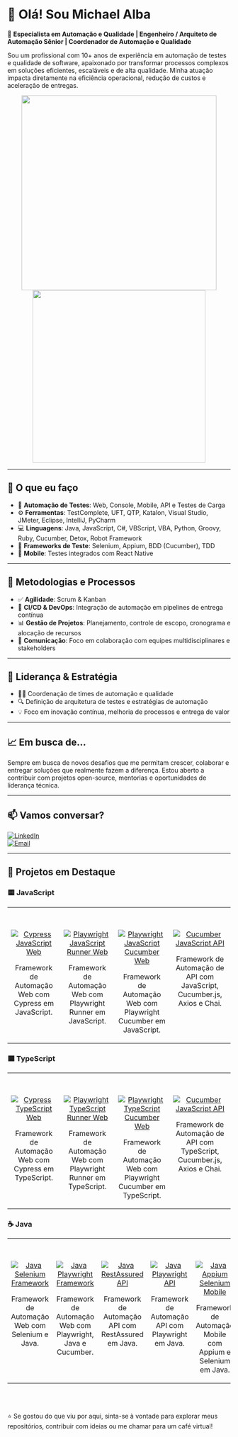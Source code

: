 # 👋 Olá! Sou Michael Alba

🎯 **Especialista em Automação e Qualidade | Engenheiro / Arquiteto de Automação Sênior | Coordenador de Automação e Qualidade**

Sou um profissional com 10+ anos de experiência em automação de testes e qualidade de software, apaixonado por transformar processos complexos em soluções eficientes, escaláveis e de alta qualidade. Minha atuação impacta diretamente na eficiência operacional, redução de custos e aceleração de entregas.

<p align="center">
  <img src="https://github-readme-stats.vercel.app/api?username=MichaelAlba131&show_icons=true&theme=radical&hide_border=true" width="440" />
  <img src="https://github-readme-stats.vercel.app/api/top-langs/?username=MichaelAlba131&layout=compact&theme=radical&hide_border=true" width="390" />
</p>

---

## 💼 O que eu faço

- 🔧 **Automação de Testes**: Web, Console, Mobile, API e Testes de Carga
- ⚙️ **Ferramentas**: TestComplete, UFT, QTP, Katalon, Visual Studio, JMeter, Eclipse, IntelliJ, PyCharm
- 💻 **Linguagens**: Java, JavaScript, C#, VBScript, VBA, Python, Groovy, Ruby, Cucumber, Detox, Robot Framework
- 🧪 **Frameworks de Teste**: Selenium, Appium, BDD (Cucumber), TDD
- 📱 **Mobile**: Testes integrados com React Native

---

## 🚀 Metodologias e Processos

- ✅ **Agilidade**: Scrum & Kanban
- 🧩 **CI/CD & DevOps**: Integração de automação em pipelines de entrega contínua
- 📊 **Gestão de Projetos**: Planejamento, controle de escopo, cronograma e alocação de recursos
- 🤝 **Comunicação**: Foco em colaboração com equipes multidisciplinares e stakeholders

---

## 👥 Liderança & Estratégia

- 👨‍💼 Coordenação de times de automação e qualidade
- 🔍 Definição de arquitetura de testes e estratégias de automação
- 💡 Foco em inovação contínua, melhoria de processos e entrega de valor

---

## 📈 Em busca de…

Sempre em busca de novos desafios que me permitam crescer, colaborar e entregar soluções que realmente fazem a diferença. Estou aberto a contribuir com projetos open-source, mentorias e oportunidades de liderança técnica.

---

## 📫 Vamos conversar?


<p >
  <a href="https://www.linkedin.com/in/michaelalba131/" target="_blank">
    <img src="https://img.shields.io/badge/LinkedIn-Michael%20Alba-0A66C2?style=for-the-badge&logo=linkedin&logoColor=white" alt="LinkedIn" />
  </a><br/>
  <a href="mailto:michael.alba@outlook.com.br">
    <img src="https://img.shields.io/badge/Email-michael.alba%40outlook.com.br-0A66C2?style=for-the-badge&logo=microsoft-outlook&logoColor=white" alt="Email" />
  </a>
</p>

---

<h2>🚀 Projetos em Destaque</h2>

### 🟨 JavaScript

<table>
  <tr>
    <td align="center" valign="top" style="padding-top: 50px;">
      <a href="https://github.com/MichaelAlba131/cypress_javascript">
        <img src="https://img.shields.io/badge/WEB%20|%20Cypress-JavaScript-16ba34?logo=playwright&logoColor=fff&style=for-the-badge" alt="Cypress JavaScript Web"/><br/>
      </a>
      <p>Framework de Automação Web com Cypress em JavaScript.</p>
    </td>
    <td align="center" valign="top" style="padding-top: 50px;">
      <a href="https://github.com/MichaelAlba131/javascript_playwrite_runner_framework">
        <img src="https://img.shields.io/badge/WEB%20|%20Playwright-JavaScript-16ba34?logo=playwright&logoColor=fff&style=for-the-badge" alt="Playwright JavaScript Runner Web"/><br/>
      </a>
      <p>Framework de Automação Web com Playwright Runner em JavaScript.</p>
    </td>
    <td align="center" valign="top" style="padding-top: 50px;">
      <a href="https://github.com/MichaelAlba131/javascript_playwrite_cucumber_framework">
        <img src="https://img.shields.io/badge/WEB%20|%20Playwright-JavaScript-16ba34?logo=playwright&logoColor=fff&style=for-the-badge" alt="Playwright JavaScript Cucumber Web"/><br/>
      </a>
      <p>Framework de Automação Web com Playwright Cucumber em JavaScript.</p>
    </td>
    <td align="center" valign="top" style="padding-top: 50px;">
      <a href="https://github.com/MichaelAlba131/javascript_playwrite_cucumber_framework">
        <img src="https://img.shields.io/badge/API%20|%20Axios-JavaScript-16ba34?logo=playwright&logoColor=fff&style=for-the-badge" alt="Cucumber JavaScript API"/><br/>
      </a>
      <p>Framework de Automação de API com JavaScript, Cucumber.js, Axios e Chai.</p>
    </td>
  </tr>
</table>


### 🟦 TypeScript
<table>
  <tr>
    <td align="center" valign="top" style="padding-top: 50px;">
      <a href="https://github.com/MichaelAlba131/cypress_typescript">
        <img src="https://img.shields.io/badge/WEB%20|%20Cypress-TypeScript-6e4cff?logo=playwright&logoColor=fff&style=for-the-badge" alt="Cypress TypeScript Web"/><br/>
      </a>
      <p>Framework de Automação Web com Cypress em TypeScript.</p>
    </td>
    <td align="center" valign="top" style="padding-top: 50px;">
      <a href="https://github.com/MichaelAlba131/typescript_playwrite_runner_framework">
     <img src="https://img.shields.io/badge/WEB%20|%20Playwright-TypeScript-6e4cff?logo=playwright&logoColor=fff&style=for-the-badge" alt="Playwright TypeScript Runner Web"/><br/>
    </a>
    <p>Framework de Automação Web com Playwright Runner em TypeScript.</p>
    </td>
    <td align="center" valign="top" style="padding-top: 50px;">
      <a href="https://github.com/MichaelAlba131/typescript_playwrite_cucumber_framework">
      <img src="https://img.shields.io/badge/WEB%20|%20Playwright-TypeScript-6e4cff?logo=playwright&logoColor=fff&style=for-the-badge" alt="Playwright TypeScript Cucumber Web"/><br/>
    </a>
    <p>Framework de Automação Web com Playwright Cucumber em TypeScript.</p>
    </td>
    <td align="center" valign="top" style="padding-top: 50px;">
      <a href="https://github.com/MichaelAlba131/bdd-axios-chai-typescript">
        <img src="https://img.shields.io/badge/API%20|%20Axios-TypeScript-6e4cff?logo=playwright&logoColor=fff&style=for-the-badge" alt="Cucumber JavaScript API"/><br/>
      </a>
      <p>Framework de Automação de API com TypeScript, Cucumber.js, Axios e Chai.</p>
    </td>

  </tr>
</table>

### ☕ Java
<table>
  <tr>
    <td align="center" valign="top" style="padding-top: 50px;">
      <a href="https://github.com/MichaelAlba131/selenium_java_framework">
        <img src="https://img.shields.io/badge/WEB%20|%20Selenium-Java-f89820?logo=playwright&logoColor=fff&style=for-the-badge" alt="Java Selenium Framework"/><br/>
      </a>
      <p>Framework de Automação Web com Selenium e Java.</p>
    </td>
    <td align="center" valign="top" style="padding-top: 50px;">
      <a href="https://github.com/MichaelAlba131/java_playwright_framework">
         <img src="https://img.shields.io/badge/WEB%20|%20Playwright-Java-f89820?logo=playwright&logoColor=fff&style=for-the-badge" alt="Java Playwright Framework"/><br/>
      </a>
      <p>Framework de Automação Web com Playwright, Java e Cucumber.</p>
    </td>
     <td align="center" valign="top" style="padding-top: 50px;">
      <a href="https://github.com/MichaelAlba131/java_restassured_api">
        <img src="https://img.shields.io/badge/WEB%20|%20RestAssured-Java-f89820?logo=playwright&logoColor=fff&style=for-the-badge" alt="Java RestAssured API"/><br/>
      </a>
      <p>Framework de Automação API com RestAssured em Java.</p>
    </td>
    <td align="center" valign="top" style="padding-top: 50px;">
      <a href="https://github.com/MichaelAlba131/java_playwright_api">
         <img src="https://img.shields.io/badge/API%20|%20Playwright-Java-f89820?logo=playwright&logoColor=fff&style=for-the-badge" alt="Java Playwright API"/><br/>
      </a>
      <p>Framework de Automação API com Playwright em Java.</p>
    </td>
     <td align="center" valign="top" style="padding-top: 50px;">
      <a href="https://github.com/MichaelAlba131/java_playwright_api">
         <img src="https://img.shields.io/badge/Mobile%20|%20Appium-Java-f89820?logo=playwright&logoColor=fff&style=for-the-badge" alt="Java Appium Selenium Mobile"/><br/>
      </a>
      <p>Framework de Automação Mobile com Appium e Selenium em Java.</p>
    </td>
  </tr>
</table>

<br/>
<br/>


⭐ Se gostou do que viu por aqui, sinta-se à vontade para explorar meus repositórios, contribuir com ideias ou me chamar para um café virtual!

